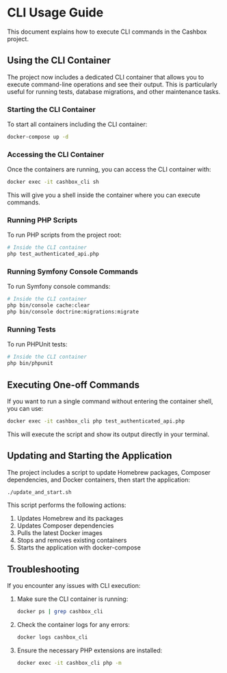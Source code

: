 # CLI Usage Guide

This document explains how to execute CLI commands in the Cashbox project.

## Using the CLI Container

The project now includes a dedicated CLI container that allows you to execute command-line operations and see their output. This is particularly useful for running tests, database migrations, and other maintenance tasks.

### Starting the CLI Container

To start all containers including the CLI container:

```bash
docker-compose up -d
```

### Accessing the CLI Container

Once the containers are running, you can access the CLI container with:

```bash
docker exec -it cashbox_cli sh
```

This will give you a shell inside the container where you can execute commands.

### Running PHP Scripts

To run PHP scripts from the project root:

```bash
# Inside the CLI container
php test_authenticated_api.php
```

### Running Symfony Console Commands

To run Symfony console commands:

```bash
# Inside the CLI container
php bin/console cache:clear
php bin/console doctrine:migrations:migrate
```

### Running Tests

To run PHPUnit tests:

```bash
# Inside the CLI container
php bin/phpunit
```

## Executing One-off Commands

If you want to run a single command without entering the container shell, you can use:

```bash
docker exec -it cashbox_cli php test_authenticated_api.php
```

This will execute the script and show its output directly in your terminal.

## Updating and Starting the Application

The project includes a script to update Homebrew packages, Composer dependencies, and Docker containers, then start the application:

```bash
./update_and_start.sh
```

This script performs the following actions:
1. Updates Homebrew and its packages
2. Updates Composer dependencies
3. Pulls the latest Docker images
4. Stops and removes existing containers
5. Starts the application with docker-compose

## Troubleshooting

If you encounter any issues with CLI execution:

1. Make sure the CLI container is running:
   ```bash
   docker ps | grep cashbox_cli
   ```

2. Check the container logs for any errors:
   ```bash
   docker logs cashbox_cli
   ```

3. Ensure the necessary PHP extensions are installed:
   ```bash
   docker exec -it cashbox_cli php -m
   ```
